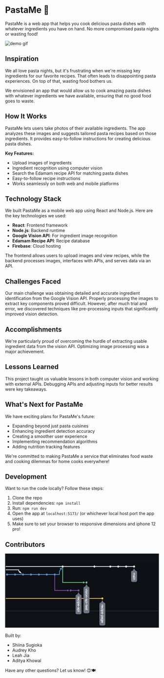 # PastaMe 🍝

PastaMe is a web app that helps you cook delicious pasta dishes with whatever ingredients you have on hand. No more compromised pasta nights or wasting food!

<img src="./public/images/PastaMe_demo_gif.gif" alt="demo gif">

## Inspiration

We all love pasta nights, but it's frustrating when we're missing key ingredients for our favorite recipes. That often leads to disappointing pasta experiences. On top of that, wasting food bothers us.

We envisioned an app that would allow us to cook amazing pasta dishes with whatever ingredients we have available, ensuring that no good food goes to waste.

## How It Works

PastaMe lets users take photos of their available ingredients. The app analyzes these images and suggests tailored pasta recipes based on those ingredients. It provides easy-to-follow instructions for creating delicious pasta dishes.

**Key Features:**
- Upload images of ingredients
- Ingredient recognition using computer vision
- Search the Edamam recipe API for matching pasta dishes
- Easy-to-follow recipe instructions
- Works seamlessly on both web and mobile platforms

## Technology Stack

We built PastaMe as a mobile web app using React and Node.js. Here are the key technologies we used:

- **React**: Frontend framework
- **Node.js**: Backend runtime
- **Google Vision API**: For ingredient image recognition
- **Edamam Recipe API**: Recipe database
- **Firebase**: Cloud hosting

The frontend allows users to upload images and view recipes, while the backend processes images, interfaces with APIs, and serves data via an API.

## Challenges Faced

Our main challenge was obtaining detailed and accurate ingredient identification from the Google Vision API. Properly processing the images to extract key components proved difficult. However, after much trial and error, we discovered techniques like pre-processing inputs that significantly improved vision detection.

## Accomplishments

We're particularly proud of overcoming the hurdle of extracting usable ingredient data from the vision API. Optimizing image processing was a major achievement.

## Lessons Learned

This project taught us valuable lessons in both computer vision and working with external APIs. Debugging APIs and adjusting inputs for better results were key takeaways.

## What's Next for PastaMe

We have exciting plans for PastaMe's future:
- Expanding beyond just pasta cuisines
- Enhancing ingredient detection accuracy
- Creating a smoother user experience
- Implementing recommendation algorithms
- Adding nutrition tracking features

We're committed to making PastaMe a service that eliminates food waste and cooking dilemmas for home cooks everywhere!

## Development

Want to run the code locally? Follow these steps:
1. Clone the repo
2. Install dependencies: `npm install`
3. Run: `npm run dev`
4. Open the app at `localhost:5173/` (or whichever local host port the app uses)
5. Make sure to set your browser to responsive dimensions and iphone 12 pro!

## Contributors

![PastaMe Commit history](https://github.com/shiinasugioka/pastame-ui/blob/main/GithubCOmmits.jpg)

Built by:
- Shiina Sugioka
- Audrey Kho
- Leah Jia
- Aditya Khowal

Have any other questions? Let us know! 😊🍽️
